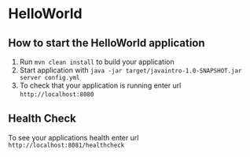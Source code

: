 # HelloWorld

How to start the HelloWorld application
---

1. Run `mvn clean install` to build your application
1. Start application with `java -jar target/javaintro-1.0-SNAPSHOT.jar server config.yml`
1. To check that your application is running enter url `http://localhost:8080`

Health Check
---

To see your applications health enter url `http://localhost:8081/healthcheck`
